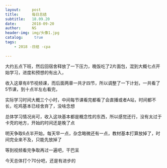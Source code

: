 ```yaml
---
layout:     post
title:      每日总结
subtitle:   18.09.20
date:       2018-09-20
author:     NS
header-img: img/头像1.jpg
catalog: 	 true
tags:
    - 2018 -日结 -cpa
    
--- 
```

大约五点下班，然后回宿舍释放了一下压力，晚饭吃了2片面包，混到大概七点开始学习，进度和预想的有出入，

收入这章有8节视频课，而后面两章一共才四节，所以调整了一下计划，一共看了5节课，到十点半左右看完，

实际学习时间大概三个小时，中间每节课看完都看了会直播或者A站，时间都不长，吃鸡基本已经舍弃了，没啥念想

总体学习情况尚可，收入这块基本都是概念性的东西，所以感觉还行，没有太过于卡壳的地方，开始的时间还是晚了点

明天争取6点半开始，每天早一点，杂念略微还有一点，教材基本打算放掉了，时间完全来不及，只能先放掉了

等到视频看完争取再过一遍吧，干巴呆

今天总体打个70分吧，还是有进步的
